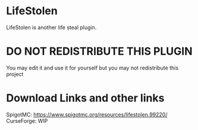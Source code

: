 # LifeStolen

LifeStolen is another life steal plugin.

# DO NOT REDISTRIBUTE THIS PLUGIN

You may edit it and use it for yourself but you may not redistribute this project


# Download Links and other links

SpigotMC: https://www.spigotmc.org/resources/lifestolen.99220/ \
CurseForge: WIP
